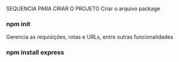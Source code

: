 SEQUENCIA PARA CRIAR O PROJETO
Criar o arquivo package

### npm init

Gerencia as requisições, rotas e URLs, entre outras funcionalidades

### npm install express
